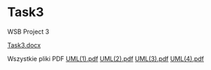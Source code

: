 # Task3
WSB Project 3

[Task3.docx](https://github.com/AndriiSkoromnyi/Task3/files/12570723/Task3.docx)


Wszystkie pliki PDF
[UML(1).pdf](https://github.com/AndriiSkoromnyi/Task3/files/12570733/UML.1.pdf)
[UML(2).pdf](https://github.com/AndriiSkoromnyi/Task3/files/12570730/UML.2.pdf)
[UML(3).pdf](https://github.com/AndriiSkoromnyi/Task3/files/12570731/UML.3.pdf)
[UML(4).pdf](https://github.com/AndriiSkoromnyi/Task3/files/12570732/UML.4.pdf)
